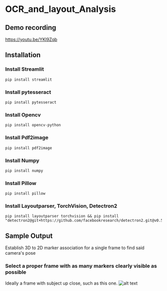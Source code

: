 # OCR_and_layout_Analysis



 
## Demo recording
https://youtu.be/YKl9Zqb

## Installation

### Install Streamlit

```
pip install streamlit
```

### Install pytesseract

```
pip install pytesseract
```

### Install Opencv

```
pip install opencv-python
```

### Install Pdf2image

```
pip install pdf2image
```

### Install Numpy

```
pip install numpy
```

### Install Pillow

```
pip install pillow
```

### Install Layoutparser, TorchVision, Detectron2

```
pip install layoutparser torchvision && pip install "detectron2@git+https://github.com/facebookresearch/detectron2.git@v0.5#egg=detectron2"
```






## Sample Output

Establish 3D to 2D marker association for a single frame to find said camera's pose
### Select a proper frame with as many markers clearly visible as possible
Ideally a frame with subject up close, such as this one.
![alt text](https://github.com/yuyangch/UAV_Person_Identification_ws/blob/main/src/frame574.jpg "a suitable frame")
